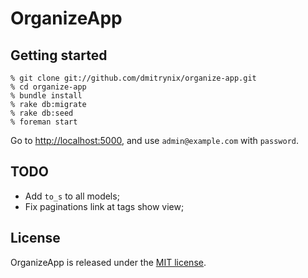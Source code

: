 # OrganizeApp

## Getting started

    % git clone git://github.com/dmitrynix/organize-app.git
    % cd organize-app
    % bundle install
    % rake db:migrate
    % rake db:seed
    % foreman start

Go to [http://localhost:5000](http://localhost:5000), and use
`admin@example.com` with `password`.

## TODO

* Add `to_s` to all models;
* Fix paginations link at tags show view;

## License

OrganizeApp is released under the [MIT license](https://github.com/dmitrynix/organize-app/blob/master/LICENSE).
